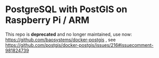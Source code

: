 # PostgreSQL with PostGIS on Raspberry Pi / ARM

This repo is **deprecated** and no longer maintained, use now:  
https://github.com/baosystems/docker-postgis , see https://github.com/postgis/docker-postgis/issues/216#issuecomment-981824739
